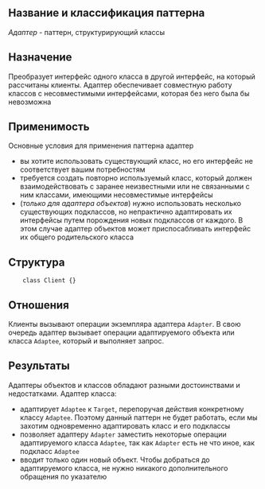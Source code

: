 ## Название и классификация паттерна
*Адаптер* - паттерн, структурирующий классы
## Назначение
Преобразует интерфейс одного класса в другой интерфейс, на который рассчитаны клиенты. Адаптер обеспечивает совместную работу классов с несовместимыми интерфейсами, которая без него была бы невозможна
## Применимость
Основные условия для применения паттерна адаптер
- вы хотите использовать существующий класс, но его интерфейс не соответствует вашим потребностям
- требуется создать повторно используемый класс, который должен взаимодействовать с заранее неизвестными или не связанными с ним классами, имеющими несовместимые интерфейсы
- (*только для адаптера объектов*) нужно использовать несколько существующих подклассов, но непрактично адаптировать их интерфейсы путем порождения новых подклассов от каждого. В этом случае адаптер объектов может приспосабливать интерфейс их общего родительского класса

## Структура
```mermaid
	class Client {}
```


## Отношения
Клиенты вызывают операции экземпляра адаптера `Adapter`. В свою очередь адаптер вызывает операции адаптируемого объекта или класса `Adaptee`, который и выполняет запрос.
## Результаты
Адаптеры объектов и классов обладают разными достоинствами и недостатками. Адаптер класса:
- адаптирует `Adaptee` к `Target`, перепоручая действия конкретному классу `Adaptee`. Поэтому данный паттерн не будет работать, если мы захотим одновременно адаптировать класс и его подклассы
- позволяет адаптеру `Adapter` заместить некоторые операции адаптируемого класса `Adaptee`, так как `Adapter` есть не что иное, как подкласс `Adaptee`
- вводит только один новый объект. Чтобы добраться до адаптируемого класса, не нужно никакого дополнительного обращения по указателю
